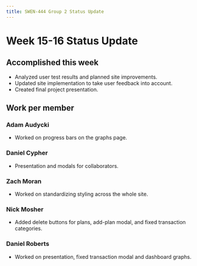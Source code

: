```yaml
---
title: SWEN-444 Group 2 Status Update
---
```


# Week 15-16 Status Update

## Accomplished this week

* Analyzed user test results and planned site improvements.
* Updated site implementation to take user feedback into account.
* Created final project presentation.

## Work per member

### Adam Audycki

* Worked on progress bars on the graphs page.

### Daniel Cypher

* Presentation and modals for collaborators.

### Zach Moran

* Worked on standardizing styling across the whole site.

### Nick Mosher

* Added delete buttons for plans, add-plan modal, and fixed transaction categories.

### Daniel Roberts

* Worked on presentation, fixed transaction modal and dashboard graphs.
